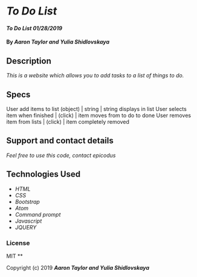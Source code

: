 # _To Do List_

#### _To Do List 01/28/2019_

#### By _**Aaron Taylor and Yulia Shidlovskaya**_

## Description

_This is a website which allows you to add tasks to a list of things to do._

## Specs
User add items to list (object) | string | string displays in list
User selects item when finished | (click) | item moves from to do to done
User removes item from lists | (click) | item completely removed

## Support and contact details

_Feel free to use this code, contact epicodus_

## Technologies Used

* _HTML_
* _CSS_
* _Bootstrap_
* _Atom_
* _Command prompt_
* _Javascript_
* _JQUERY_

### License
MIT
**

Copyright (c) 2019 **_Aaron Taylor and Yulia Shidlovskaya_**
